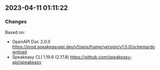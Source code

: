 

## 2023-04-11 01:11:22
### Changes
Based on:
- OpenAPI Doc 2.0.0 https://prod.speakeasyapi.dev/v1/apis/frame/version/v1.0.0/schema/download
- Speakeasy CLI 1.19.6 (2.17.8) https://github.com/speakeasy-api/speakeasy